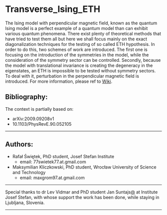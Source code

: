 # Transverse_Ising_ETH
The Ising model with perpendicular magnetic field, known as the quantum Ising model is a perfect example of a quantum model than can exhibit various quantum phenomena. There exist plenty of theoretical methods that have tried to test them all but here we shall focus mainly on the exact diagonalization techniques for the testing of so  called ETH hypothesis. In order to do this, two schemes of work are introduced. The first one is focusing on the introduction of the symmetries in the model, while the consideration of the symmetry sector can be controlled. Secondly, because the model with translational invariance is creating the degeneracy in the eigenstates, an ETH is impossible to be tested without symmetry sectors. To deal with it, perturbation in the perpendicular magnetic field is introduced. For more information, please ref to [Wiki](https://github.com/makskliczkowski/Transverse_Ising_ETH/wiki).

## Bibliography:
The context is partially based on:											 
* arXiv:2009.09208v1														
* 10.1103/PhysRevE.90.052105
								
-----------------------------------------------------------------------------------
## Authors:																	
* Rafał Świętek, PhD student, Josef Stefan Institute					 
  * email: 77swietek77.at.gmail.com											 
* Maksymilian Kliczkowski, PhD student, Wrocław University of Science and Technology
  * email: maxgrom97.at.gmail.com												 
-----------------------------------------------------------------------------------

Special thanks to dr Lev Vidmar and PhD student Jan Suntajs[@](https://github.com/JanSuntajs) at Institute Josef Stefan, with whose support the work has been done, while staying in Ljubljana, Slovenia.					 

-----------------------------------------------------------------------------------
